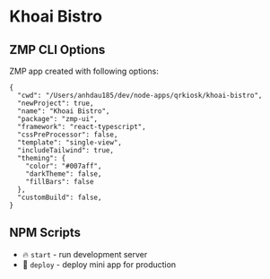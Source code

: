 # Khoai Bistro

## ZMP CLI Options

ZMP app created with following options:

```
{
  "cwd": "/Users/anhdau185/dev/node-apps/qrkiosk/khoai-bistro",
  "newProject": true,
  "name": "Khoai Bistro",
  "package": "zmp-ui",
  "framework": "react-typescript",
  "cssPreProcessor": false,
  "template": "single-view",
  "includeTailwind": true,
  "theming": {
    "color": "#007aff",
    "darkTheme": false,
    "fillBars": false
  },
  "customBuild": false,
}
```

## NPM Scripts

- 🔥 `start` - run development server
- 🙏 `deploy` - deploy mini app for production
